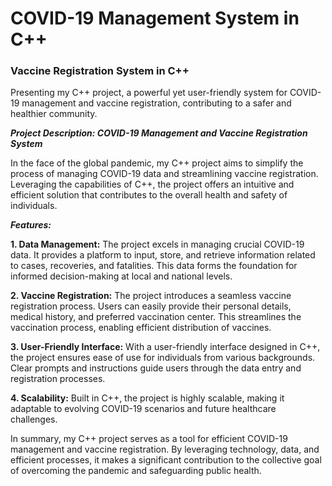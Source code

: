 # COVID-19 Management System in C++
### Vaccine Registration System in C++ 

Presenting my C++ project, a powerful yet user-friendly system for COVID-19 management and vaccine registration, contributing to a safer and healthier community.

<i>**Project Description: COVID-19 Management and Vaccine Registration System**</i>

In the face of the global pandemic, my C++ project aims to simplify the process of managing COVID-19 data and streamlining vaccine registration. Leveraging the capabilities of C++, the project offers an intuitive and efficient solution that contributes to the overall health and safety of individuals.

<i>**Features:**</i>

**1. Data Management:** The project excels in managing crucial COVID-19 data. It provides a platform to input, store, and retrieve information related to cases, recoveries, and fatalities. This data forms the foundation for informed decision-making at local and national levels.

**2. Vaccine Registration:** The project introduces a seamless vaccine registration process. Users can easily provide their personal details, medical history, and preferred vaccination center. This streamlines the vaccination process, enabling efficient distribution of vaccines.

**3. User-Friendly Interface:** With a user-friendly interface designed in C++, the project ensures ease of use for individuals from various backgrounds. Clear prompts and instructions guide users through the data entry and registration processes.

**4. Scalability:** Built in C++, the project is highly scalable, making it adaptable to evolving COVID-19 scenarios and future healthcare challenges.

In summary, my C++ project serves as a tool for efficient COVID-19 management and vaccine registration. By leveraging technology, data, and efficient processes, it makes a significant contribution to the collective goal of overcoming the pandemic and safeguarding public health.
